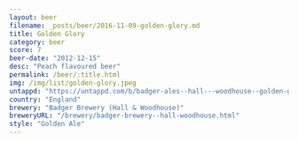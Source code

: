 ```yaml
---
layout: beer
filename: _posts/beer/2016-11-09-golden-glory.md
title: Golden Glory
category: beer
score: 7
beer-date: "2012-12-15"
desc: "Peach flavoured beer"
permalink: /beer/:title.html
img: /img/list/golden-glory.jpeg
untappd: "https://untappd.com/b/badger-ales--hall---woodhouse--golden-glory/16978"
country: "England"
brewery: "Badger Brewery (Hall & Woodhouse)"
breweryURL: "/brewery/badger-brewery--hall-woodhouse.html"
style: "Golden Ale"
---
```

